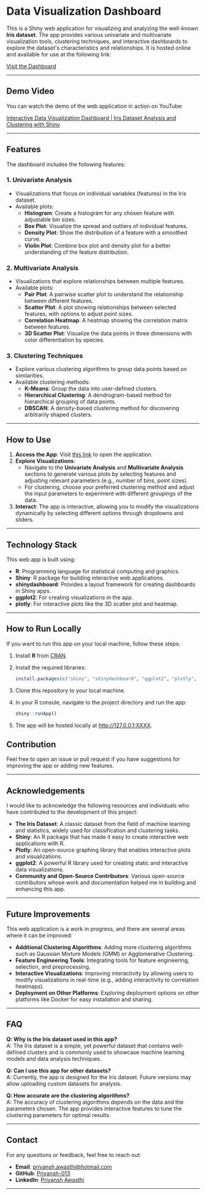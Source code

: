 # Data Visualization Dashboard

This is a Shiny web application for visualizing and analyzing the well-known **Iris dataset**. The app provides various univariate and multivariate visualization tools, clustering techniques, and interactive dashboards to explore the dataset's characteristics and relationships. It is hosted online and available for use at the following link:

[Visit the Dashboard](https://7k9w5y-priyansh-awasthi.shinyapps.io/findash/)

---



## Demo Video

You can watch the demo of the web application in action on YouTube:

[Interactive Data Visualization Dashboard | Iris Dataset Analysis and Clustering with Shiny](https://youtu.be/I8OczYqtJP4)

---



## Features

The dashboard includes the following features:

### 1. **Univariate Analysis**
   - Visualizations that focus on individual variables (features) in the Iris dataset.
   - Available plots:
     - **Histogram**: Create a histogram for any chosen feature with adjustable bin sizes.
     - **Box Plot**: Visualize the spread and outliers of individual features.
     - **Density Plot**: Show the distribution of a feature with a smoothed curve.
     - **Violin Plot**: Combine box plot and density plot for a better understanding of the feature distribution.

### 2. **Multivariate Analysis**
   - Visualizations that explore relationships between multiple features.
   - Available plots:
     - **Pair Plot**: A pairwise scatter plot to understand the relationship between different features.
     - **Scatter Plot**: A plot showing relationships between selected features, with options to adjust point sizes.
     - **Correlation Heatmap**: A heatmap showing the correlation matrix between features.
     - **3D Scatter Plot**: Visualize the data points in three dimensions with color differentiation by species.

### 3. **Clustering Techniques**
   - Explore various clustering algorithms to group data points based on similarities.
   - Available clustering methods:
     - **K-Means**: Group the data into user-defined clusters.
     - **Hierarchical Clustering**: A dendrogram-based method for hierarchical grouping of data points.
     - **DBSCAN**: A density-based clustering method for discovering arbitrarily shaped clusters.

---

## How to Use

1. **Access the App**: Visit [this link](https://7k9w5y-priyansh-awasthi.shinyapps.io/findash/) to open the application.
2. **Explore Visualizations**:
   - Navigate to the **Univariate Analysis** and **Multivariate Analysis** sections to generate various plots by selecting features and adjusting relevant parameters (e.g., number of bins, point sizes).
   - For clustering, choose your preferred clustering method and adjust the input parameters to experiment with different groupings of the data.
3. **Interact**: The app is interactive, allowing you to modify the visualizations dynamically by selecting different options through dropdowns and sliders.

---

## Technology Stack

This web app is built using:

- **R**: Programming language for statistical computing and graphics.
- **Shiny**: R package for building interactive web applications.
- **shinydashboard**: Provides a layout framework for creating dashboards in Shiny apps.
- **ggplot2**: For creating visualizations in the app.
- **plotly**: For interactive plots like the 3D scatter plot and heatmap.

---

## How to Run Locally

If you want to run this app on your local machine, follow these steps:

1. Install **R** from [CRAN](https://cran.r-project.org/).
2. Install the required libraries:

   ```R
   install.packages(c("shiny", "shinydashboard", "ggplot2", "plotly", "dplyr", "cluster"))
   ```
3. Clone this repository to your local machine.

4. In your R console, navigate to the project directory and run the app:

   ```R
   shiny::runApp()

5. The app will be hosted locally at http://127.0.0.1:XXXX.


## Contribution

Feel free to open an issue or pull request if you have suggestions for improving the app or adding new features.


---

## Acknowledgements

I would like to acknowledge the following resources and individuals who have contributed to the development of this project:

- **The Iris Dataset**: A classic dataset from the field of machine learning and statistics, widely used for classification and clustering tasks.
- **Shiny**: An R package that has made it easy to create interactive web applications with R.
- **Plotly**: An open-source graphing library that enables interactive plots and visualizations.
- **ggplot2**: A powerful R library used for creating static and interactive data visualizations.
- **Community and Open-Source Contributors**: Various open-source contributors whose work and documentation helped me in building and enhancing this app.

---

## Future Improvements

This web application is a work in progress, and there are several areas where it can be improved:

- **Additional Clustering Algorithms**: Adding more clustering algorithms such as Gaussian Mixture Models (GMM) or Agglomerative Clustering.
- **Feature Engineering Tools**: Integrating tools for feature engineering, selection, and preprocessing.
- **Interactive Visualizations**: Improving interactivity by allowing users to modify visualizations in real-time (e.g., adding interactivity to correlation heatmaps).
- **Deployment on Other Platforms**: Exploring deployment options on other platforms like Docker for easy installation and sharing.

---

## FAQ

**Q: Why is the Iris dataset used in this app?**  
A: The Iris dataset is a simple, yet powerful dataset that contains well-defined clusters and is commonly used to showcase machine learning models and data analysis techniques.

**Q: Can I use this app for other datasets?**  
A: Currently, the app is designed for the Iris dataset. Future versions may allow uploading custom datasets for analysis.

**Q: How accurate are the clustering algorithms?**  
A: The accuracy of clustering algorithms depends on the data and the parameters chosen. The app provides interactive features to tune the clustering parameters for optimal results.

---

## Contact

For any questions or feedback, feel free to reach out:

- **Email**: priyansh.awasthi@hotmail.com
- **GitHub**: [Priyansh-013](https://github.com/Priyansh-013)
- **LinkedIn**: [Priyansh Awasthi](https://www.linkedin.com/in/priyansh-awasthi-29113b251/)

---

